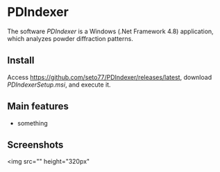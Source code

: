 # PDIndexer

The software *PDIndexer* is a Windows (.Net Framework 4.8) application,
 which analyzes powder diffraction patterns.

## Install
Access https://github.com/seto77/PDIndexer/releases/latest, download *PDIndexerSetup.msi*, and execute it.

## Main features
* something
  
## Screenshots
<img src="" height="320px"

